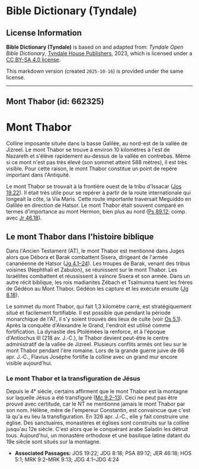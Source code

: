# Bible Dictionary (Tyndale)

## License Information

**Bible Dictionary (Tyndale)** is based on and adapted from: _Tyndale Open Bible Dictionary_, [Tyndale House Publishers](https://tyndaleopenresources.com/), 2023, which is licensed under a [CC BY-SA 4.0 license](https://creativecommons.org/licenses/by-sa/4.0/legalcode.en).

This markdown version (created `2025-10-16`) is provided under the same license.



--------------------------------

## Mont Thabor (id: 662325)

Mont Thabor
===========

Colline imposante située dans la basse Galilée, au nord\-est de la vallée de Jizreel. Le mont Thabor se trouve à environ 10 kilomètres à l'est de Nazareth et s'élève rapidement au\-dessus de la vallée en contrebas. Même si ce mont n'est pas très élevé (son sommet atteint 588 mètres), il est très visible. Pour cette raison, le mont Thabor constitue un point de repère important dans l'Antiquité.

Le mont Thabor se trouvait à la frontière ouest de la tribu d'Issacar ([Jos 19\.22](https://ref.ly/Josh19:22)). Il était très utile pour se repérer à partir de la route internationale qui longeait la côte, la Via Maris. Cette route importante traversait Meguiddo en Galilée en direction de Hatsor. Le mont Thabor était souvent comparé en termes d'importance au mont Hermon, bien plus au nord ([Ps 89\.12](https://ref.ly/Ps89:12); comp. avec [Jr 46\.18](https://ref.ly/Jer46:18)).

Le mont Thabor dans l'histoire biblique
---------------------------------------

Dans l'Ancien Testament (AT), le mont Thabor est mentionné dans Juges alors que Débora et Barak combattent Sisera, dirigeant de l'armée cananéenne de Hatsor ([Jg 4\.1–24](https://ref.ly/Judg4:1-Judg4:24)). Les troupes de Barak, venant des tribus voisines (Nephthali et Zabulon), se réunissent sur le mont Thabor. Les Israélites combattent et réussissent à vaincre Sisera et son armée. Dans un autre récit biblique, les rois madianites Zébach et Tsalmunna tuent les frères de Gédéon au Mont Thabor. Gédéon les capture et les exécute ensuite ([Jg 8\.18](https://ref.ly/Judg8:18)).

Le sommet du mont Thabor, qui fait 1,3 kilomètre carré, est stratégiquement situé et facilement fortifiable. Il est possible que pendant la période monarchique de l'AT, il s'y soient trouvés des lieux de culte (voir [Os 5\.1](https://ref.ly/Hos5:1)). Après la conquête d'Alexandre le Grand, l'endroit est utilisé comme fortification. La dynastie des Ptolémées la renforce, et à l'époque d'Antiochus III (218 av. J.‑C.), le Thabor devient peut\-être le centre administratif de la vallée de Jizreel. Plusieurs conflits armés ont lieu sur le mont Thabor pendant l'ère romaine. Lors de la grande guerre juive de 66 apr. J.‑C., Flavius Josèphe fortifie la colline avec un grand mur encore visible aujourd'hui.

### Le mont Thabor et la transfiguration de Jésus

Depuis le 4ᵉ siècle, certains affirment que le mont Thabor est la montagne sur laquelle Jésus a été transfiguré ([Mc 9\.2–13](https://ref.ly/Mark9:2-Mark9:13)). Ceci ne peut pas être prouvé avec certitude, car le NT ne mentionne jamais le mont Thabor par son nom. Hélène, mère de l'empereur Constantin, est convaincue que c'est là qu'a eu lieu la transfiguration. En 326 apr. J.‑C., elle y fait construire une église. Des sanctuaires, monastères et églises sont construits sur la colline jusqu'au 12e siècle. C'est alors que le conquérant arabe Saladin les détruit tous. Aujourd'hui, un monastère orthodoxe et une basilique latine datant du 19e siècle sont situés sur la montagne.

* **Associated Passages:** JOS 19:22; JDG 8:18; PSA 89:12; JER 46:18; HOS 5:1; MRK 9:2–MRK 9:13; JDG 4:1–JDG 4:24

